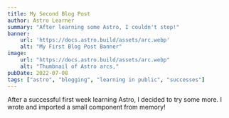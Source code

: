 ```yaml
---
title: My Second Blog Post
author: Astro Learner
summary: "After learning some Astro, I couldn't stop!"
banner:
    url: 'https://docs.astro.build/assets/arc.webp'
    alt: "My First Blog Post Banner"
image: 
    url: "https://docs.astro.build/assets/arc.webp"
    alt: "Thumbnail of Astro arcs,"
pubDate: 2022-07-08
tags: ["astro", "blogging", "learning in public", "successes"]
---
```


After a successful first week learning Astro, I decided to try some more. I wrote and imported a small component from memory!
